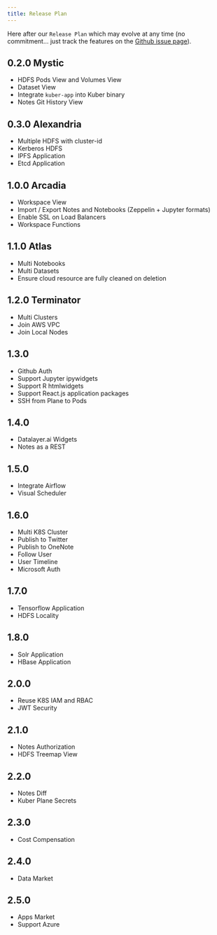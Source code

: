 ```yaml
---
title: Release Plan
---
```


Here after our `Release Plan` which may evolve at any time (no commitment... just track the features on the [Github issue page](https://github.com/datalayer/datalayer/issues)).

## 0.2.0 Mystic

+ HDFS Pods View and Volumes View
+ Dataset View
+ Integrate `kuber-app` into Kuber binary
+ Notes Git History View

## 0.3.0 Alexandria

+ Multiple HDFS with cluster-id
+ Kerberos HDFS
+ IPFS Application
+ Etcd Application

## 1.0.0 Arcadia

+ Workspace View
+ Import / Export Notes and Notebooks (Zeppelin + Jupyter formats)
+ Enable SSL on Load Balancers
+ Workspace Functions

## 1.1.0 Atlas

+ Multi Notebooks
+ Multi Datasets
+ Ensure cloud resource are fully cleaned on deletion

## 1.2.0 Terminator

+ Multi Clusters
+ Join AWS VPC
+ Join Local Nodes

## 1.3.0

+ Github Auth
+ Support Jupyter ipywidgets
+ Support R htmlwidgets
+ Support React.js application packages
+ SSH from Plane to Pods

## 1.4.0

+ Datalayer.ai Widgets
+ Notes as a REST

## 1.5.0

+ Integrate Airflow
+ Visual Scheduler

## 1.6.0

+ Multi K8S Cluster
+ Publish to Twitter
+ Publish to OneNote
+ Follow User
+ User Timeline
+ Microsoft Auth

## 1.7.0

+ Tensorflow Application
+ HDFS Locality

## 1.8.0

+ Solr Application
+ HBase Application

## 2.0.0

+ Reuse K8S IAM and RBAC
+ JWT Security

## 2.1.0

+ Notes Authorization
+ HDFS Treemap View

## 2.2.0

+ Notes Diff
+ Kuber Plane Secrets

## 2.3.0

+ Cost Compensation

## 2.4.0

+ Data Market

## 2.5.0

+ Apps Market
+ Support Azure

<!--
+ datalayer-contrib kubicorn branch (for AWS EIP address)
+ kuber create --name my-kuber --num-workers 3 --cloud aws --auth twitter - apps hdfs,spark,spitfire,kuber-plane
 + parameter description http://docs.datalayer.io/docs/kuber/ -> automatically clone the repo you give on the notebook with --repo...
+ Test lower case viper.BindPFlag("microsoftredirect", serverCmd.PersistentFlags().Lookup("microsoft-redirect"))? 
+ Reuse as much as possible of k8s-dashboard source code
+ Benchmark Performance
+ Golang check for SSL on HTTP request
+ Revisit this.xxx = window['xxx']
+ Support IPython Kernels
+ Jupyter Application
+ R (RStudio, Shiny and Sparklyr) Application
-->
